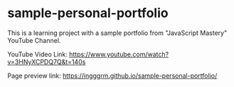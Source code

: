 # sample-personal-portfolio
This is a learning project with a sample portfolio from "JavaScript Mastery" YouTube Channel.

YouTube Video Link: https://www.youtube.com/watch?v=3HNyXCPDQ7Q&t=140s

Page preview link: https://ingggrm.github.io/sample-personal-portfolio/
